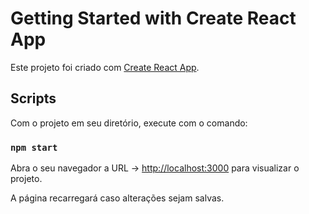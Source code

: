 # Getting Started with Create React App

Este projeto foi criado com [Create React App](https://github.com/facebook/create-react-app).

## Scripts

Com o projeto em seu diretório, execute com o comando:

### `npm start`

Abra o seu navegador a URL -> [http://localhost:3000](http://localhost:3000) para visualizar o projeto.

A página recarregará caso alterações sejam salvas.